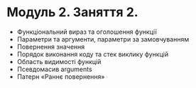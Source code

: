 # Модуль 2. Заняття 2.

- Функціональний вираз та оголошення функції
- Параметри та аргументи, параметри за замовчуванням
- Повернення значення
- Порядок виконання коду та стек виклику функцій
- Область видимості функцій
- Псевдомасив arguments
- Патерн «Раннє повернення»
